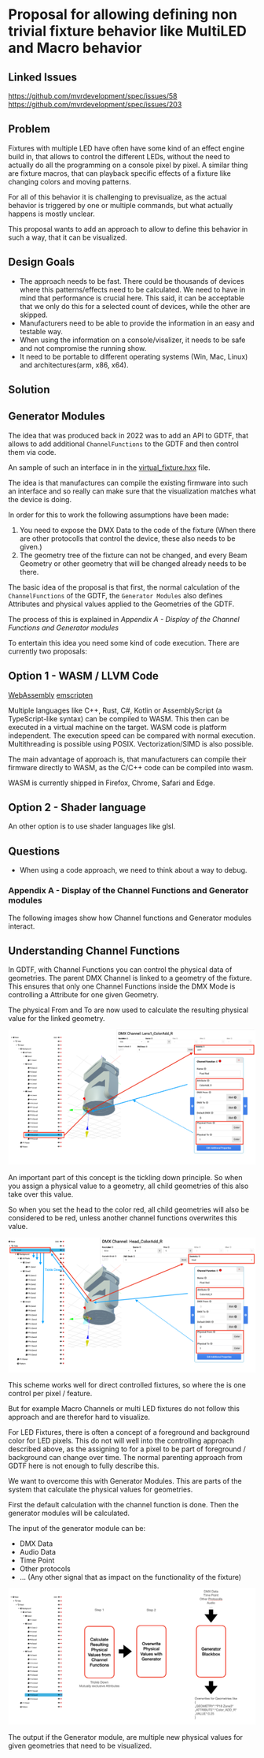 # Proposal for allowing defining non trivial fixture behavior like MultiLED and Macro behavior

## Linked Issues
https://github.com/mvrdevelopment/spec/issues/58
https://github.com/mvrdevelopment/spec/issues/203

## Problem
Fixtures with multiple LED have often have some kind of an effect engine build in, that allows to control the different LEDs, without the need to actually do all the programming on a console pixel by pixel.
A similar thing are fixture macros, that can playback specific effects of a fixture like changing colors and moving patterns.

For all of this behavior it is challenging to previsualize, as the actual behavior is triggered by one or multiple commands, but what actually happens is mostly unclear.

This proposal wants to add an approach to allow to define this behavior in such a way, that it can be visualized.


## Design Goals
- The approach needs to be fast. There could be thousands of devices where this patterns/effects need to be calculated. We need to have in mind that performance is crucial here. This said, it can be acceptable that we only do this for a selected count of devices, while the other are skipped.
- Manufacturers need to be able to provide the information in an easy and testable way. 
- When using the information on a console/visalizer, it needs to be safe and not compromise the running show.
- It need to be portable to different operating systems (Win, Mac, Linux) and architectures(arm, x86, x64).


## Solution

## Generator Modules

The idea that was produced back in 2022 was to add an API to GDTF, that allows to add additional `ChannelFunctions` to the GDTF and then control them via code. 

An sample of such an interface in in the [virtual_fixture.hxx](https://github.com/mvrdevelopment/spec/pull/127/files#diff-da40c861c6a3c4f7ac45148c94c474121411cb38422eb940ed4ca8f390720167) file.

The idea is that manufactures can compile the existing firmware into such an interface and so really can make sure that the visualization matches what the device is doing.

In order for this to work the following assumptions have been made:
1. You need to expose the DMX Data to the code of the fixture (When there are other protocolls that control the device, these also needs to be given.)
1. The geometry tree of the fixture can not be changed, and every Beam Geometry or other geometry that will be changed already needs to be there. 

The basic idea of the proposal is that first, the normal calculation of the `ChannelFunctions` of the GDTF, the `Generator Modules` also defines Attributes and physical values applied to the Geometries of the GDTF.

The process of this is explained in *Appendix A - Display of the Channel Functions and Generator modules*

To entertain this idea you need some kind of code execution. There are currently two proposals:

## Option 1 - WASM / LLVM Code

[WebAssembly](https://webassembly.org)
[emscripten](https://emscripten.org)

Multiple languages like C++, Rust, C#, Kotlin or AssemblyScript (a TypeScript-like syntax) can be compiled to WASM. 
This then can be executed in a virtual machine on the target. WASM code is platform independent. The execution speed can be compared with normal execution. 
Multithreading is possible using POSIX. Vectorization/SIMD is also possible.

The main advantage of approach is, that manufacturers can compile their firmware directly to WASM, as the C/C++ code can be compiled into wasm.

WASM is currently shipped in Firefox, Chrome, Safari and Edge.


## Option 2 - Shader language

An other option is to use shader languages like glsl. 


## Questions
- When using a code approach, we need to think about a way to debug.


### Appendix A - Display of the Channel Functions and Generator modules

The following images show how Channel functions and Generator modules interact.

## Understanding Channel Functions

In GDTF, with Channel Functions you can control the physical data of geometries. The parent DMX Channel is linked to a geometry of the fixture. This ensures that only one Channel Functions inside the DMX Mode is controlling a Attribute for one given Geometry.

The physical From and To are now used to calculate the resulting physical value for the linked geometry.

![!1_ChannelFunctions](1_ChannelFunctions.png)

An important part of this concept is the tickling down principle. So when you assign a physical value to a geometry, all child geometries of this also take over this value.

So when you set the head to the color red, all child geometries will also be considered to be red, unless another channel functions overwrites this value.

![!2_TickleDown](2_TickleDown.png)

This scheme works well for direct controlled fixtures, so where the is one control per pixel / feature.

But for example Macro Channels or multi LED fixtures do not follow this approach and are therefor hard to visualize.

For LED Fixtures, there is often a concept of a foreground and background color for LED pixels. This do not will well into the controlling approach described above, as the assigning to for a pixel to be part of foreground / background can change over time. The normal parenting approach from GDTF here is not enough to fully describe this.

We want to overcome this with Generator Modules. This are parts of the system that calculate the physical values for geometries.

First the default calculation with the channel function is done. Then the generator modules will be calculated.

The input of the generator module can be:
- DMX Data
- Audio Data
- Time Point
- Other protocols
- ... (Any other signal that as impact on the functionality of the fixture)


![!3_GeneratorIdea](3_GeneratorIdea.png)

The output if the Generator module, are multiple new physical values for given geometries that need to be visualized.